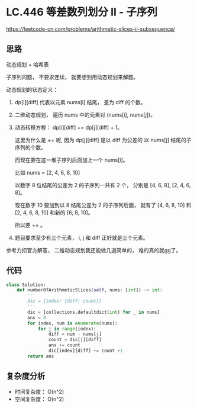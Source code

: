 LC.446 等差数列划分 II - 子序列
====
https://leetcode-cn.com/problems/arithmetic-slices-ii-subsequence/

## 思路 
动态规划 + 哈希表

子序列问题， 不要求连续， 就要想到用动态规划来解题。

动态规划的状态定义：

1. dp[i][diff] 代表以元素 nums[i] 结尾， 差为 diff 的个数。

2. 二维动态规划， 遍历 nums 中的元素对 (nums[i], nums[j])。

3. 动态转移方程： dp[i][diff] += dp[j][diff] + 1。

    这里为什么是 += 呢, 因为 dp[j][diff] 是以 diff 为公差的 以 nums[j] 结尾的子序列的个数。
    
    而现在要在这一堆子序列后面加上一个 nums[i]。
    
    比如 nums = [2, 4, 6, 8, 10]
    
    以数字 8 位结尾的公差为 2 的子序列一共有 2 个， 分别是 [4, 6, 8], [2, 4, 6, 8]。
    
    现在数字 10 要加到以 8 结尾公差为 2 的子序列后面， 就有了 [4, 6, 8, 10] 和 [2, 4, 6, 8, 10] 和新的 [6, 8, 10]。
    
    所以要 += 。

4. 题目要求至少有三个元素， i, j 和 diff 正好就是三个元素。

参考力扣官方解答， 二维动态规划我还能做几道简单的， 难的真的就gg了。

## 代码
```python
class Solution:
    def numberOfArithmeticSlices(self, nums: [int]) -> int:
        '''
        dic = {index: {diff: count}}
        '''
        dic = [collections.defaultdict(int) for _ in nums]
        ans = 0
        for index, num in enumerate(nums):
            for j in range(index):
                diff = num - nums[j]
                count = dic[j][diff]
                ans += count
                dic[index][diff] += count +1
        return ans
```

## 复杂度分析
- 时间复杂度： O(n^2)
- 空间复杂度： O(n^2)
